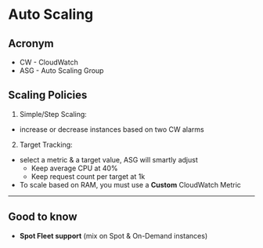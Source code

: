 # Auto Scaling

## Acronym
* CW - CloudWatch
* ASG - Auto Scaling Group

## Scaling Policies
1) Simple/Step Scaling:
  * increase or decrease instances based on two CW alarms
2) Target Tracking:
  * select a metric & a target value, ASG will smartly adjust
    * Keep average CPU at 40%
    * Keep request count per target at 1k
* To scale based on RAM, you must use a **Custom** CloudWatch Metric

---

## Good to know
* **Spot Fleet support** (mix on Spot & On-Demand instances)
